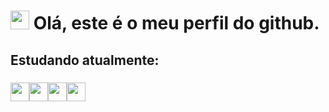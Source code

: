 # <img src="https://thumbs.gfycat.com/HeartfeltLargeBobolink-max-1mb.gif" width="30px" height="30px">  Olá, este é o meu perfil do github.
## Estudando atualmente:
### <img src="https://cdn.jsdelivr.net/gh/devicons/devicon/icons/cplusplus/cplusplus-original.svg" width="30px" height="30px"><img src="https://cdn.jsdelivr.net/gh/devicons/devicon/icons/java/java-original.svg" width="30px" height="30px"/><img src="https://cdn.jsdelivr.net/gh/devicons/devicon/icons/ubuntu/ubuntu-plain.svg" width="30px" height="30px"/><img src="https://cdn.jsdelivr.net/gh/devicons/devicon/icons/apache/apache-original-wordmark.svg" width="30px" height="30px"/>



<!--
**lucaspereirasouza/Lucaspereirasouza** is a ✨ _special_ ✨ repository because its `README.md` (this file) appears on your GitHub profile.

Here are some ideas to get you started:

- 🔭 I’m currently working on ...
- 🌱 I’m currently learning ...
- 👯 I’m looking to collaborate on ...
- 🤔 I’m looking for help with ...
- 💬 Ask me about ...
- 📫 How to reach me: ...
- 😄 Pronouns: ...
- ⚡ Fun fact: ...
-->

